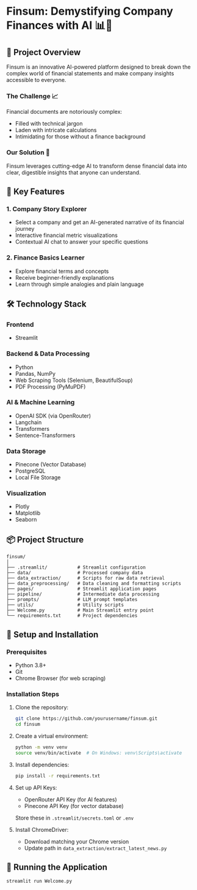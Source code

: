 # Finsum: Demystifying Company Finances with AI 📊🤖

## 🌟 Project Overview

Finsum is an innovative AI-powered platform designed to break down the complex world of financial statements and make company insights accessible to everyone.

### The Challenge 📈

Financial documents are notoriously complex:
- Filled with technical jargon
- Laden with intricate calculations
- Intimidating for those without a finance background

### Our Solution 🧠

Finsum leverages cutting-edge AI to transform dense financial data into clear, digestible insights that anyone can understand.

## 🚀 Key Features

### 1. Company Story Explorer 
- Select a company and get an AI-generated narrative of its financial journey
- Interactive financial metric visualizations
- Contextual AI chat to answer your specific questions

### 2. Finance Basics Learner
- Explore financial terms and concepts
- Receive beginner-friendly explanations
- Learn through simple analogies and plain language

## 🛠 Technology Stack

### Frontend
- Streamlit

### Backend & Data Processing
- Python
- Pandas, NumPy
- Web Scraping Tools (Selenium, BeautifulSoup)
- PDF Processing (PyMuPDF)

### AI & Machine Learning
- OpenAI SDK (via OpenRouter)
- Langchain
- Transformers
- Sentence-Transformers

### Data Storage
- Pinecone (Vector Database)
- PostgreSQL
- Local File Storage

### Visualization
- Plotly
- Matplotlib
- Seaborn

## 📦 Project Structure

```
finsum/
│
├── .streamlit/           # Streamlit configuration
├── data/                 # Processed company data
├── data_extraction/      # Scripts for raw data retrieval
├── data_preprocessing/   # Data cleaning and formatting scripts
├── pages/                # Streamlit application pages
├── pipeline/             # Intermediate data processing
├── prompts/              # LLM prompt templates
├── utils/                # Utility scripts
├── Welcome.py            # Main Streamlit entry point
└── requirements.txt      # Project dependencies
```

## 🔧 Setup and Installation

### Prerequisites
- Python 3.8+
- Git
- Chrome Browser (for web scraping)

### Installation Steps

1. Clone the repository:
   ```bash
   git clone https://github.com/yourusername/finsum.git
   cd finsum
   ```

2. Create a virtual environment:
   ```bash
   python -m venv venv
   source venv/bin/activate  # On Windows: venv\Scripts\activate
   ```

3. Install dependencies:
   ```bash
   pip install -r requirements.txt
   ```

4. Set up API Keys:
   - OpenRouter API Key (for AI features)
   - Pinecone API Key (for vector database)
   
   Store these in `.streamlit/secrets.toml` or `.env`

5. Install ChromeDriver:
   - Download matching your Chrome version
   - Update path in `data_extraction/extract_latest_news.py`

## 🚀 Running the Application

```bash
streamlit run Welcome.py
```

